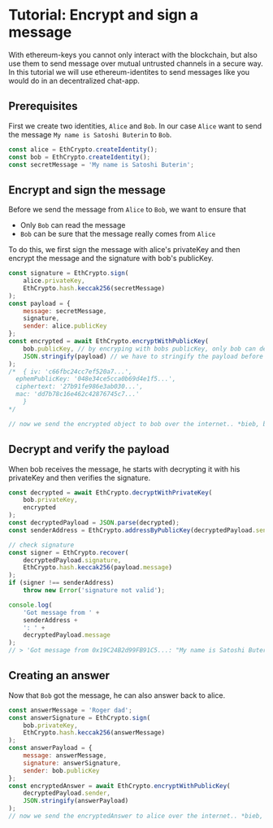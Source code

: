 # Tutorial: Encrypt and sign a message

With ethereum-keys you cannot only interact with the blockchain, but also use them to send message over mutual untrusted channels in a secure way. In this tutorial we will use ethereum-identites to send messages like you would do in an decentralized chat-app.

## Prerequisites

First we create two identities, `Alice` and `Bob`. In our case `Alice` want to send the message `My name is Satoshi Buterin` to `Bob`.

```javascript
const alice = EthCrypto.createIdentity();
const bob = EthCrypto.createIdentity();
const secretMessage = 'My name is Satoshi Buterin';
```

## Encrypt and sign the message

Before we send the message from `Alice` to `Bob`, we want to ensure that

- Only `Bob` can read the message
- `Bob` can be sure that the message really comes from `Alice`

To do this, we first sign the message with alice's privateKey and then encrypt the message and the signature with bob's publicKey.

```javascript
const signature = EthCrypto.sign(
    alice.privateKey,
    EthCrypto.hash.keccak256(secretMessage)
);
const payload = {
    message: secretMessage,
    signature,
    sender: alice.publicKey
};
const encrypted = await EthCrypto.encryptWithPublicKey(
    bob.publicKey, // by encryping with bobs publicKey, only bob can decrypt the payload with his privateKey
    JSON.stringify(payload) // we have to stringify the payload before we can encrypt it
);
/*  { iv: 'c66fbc24cc7ef520a7...',
  ephemPublicKey: '048e34ce5cca0b69d4e1f5...',
  ciphertext: '27b91fe986e3ab030...',
  mac: 'dd7b78c16e462c42876745c7...'
    }
*/

// now we send the encrypted object to bob over the internet.. *bieb, bieb, blob*
```

## Decrypt and verify the payload

When bob receives the message, he starts with decrypting it with his privateKey and then verifies the signature.

```javascript
const decrypted = await EthCrypto.decryptWithPrivateKey(
    bob.privateKey,
    encrypted
);
const decryptedPayload = JSON.parse(decrypted);
const senderAddress = EthCrypto.addressByPublicKey(decryptedPayload.sender);

// check signature
const signer = EthCrypto.recover(
    decryptedPayload.signature,
    EthCrypto.hash.keccak256(payload.message)
);
if (signer !== senderAddress)
    throw new Error('signature not valid');

console.log(
    'Got message from ' +
    senderAddress +
    ': ' +
    decryptedPayload.message
);
// > 'Got message from 0x19C24B2d99FB91C5...: "My name is Satoshi Buterin" Buterin'
```

## Creating an answer

Now that `Bob` got the message, he can also answer back to alice.

```javascript
const answerMessage = 'Roger dad';
const answerSignature = EthCrypto.sign(
    bob.privateKey,
    EthCrypto.hash.keccak256(answerMessage)
);
const answerPayload = {
    message: answerMessage,
    signature: answerSignature,
    sender: bob.publicKey
};
const encryptedAnswer = await EthCrypto.encryptWithPublicKey(
    decryptedPayload.sender,
    JSON.stringify(answerPayload)
);
// now we send the encryptedAnswer to alice over the internet.. *bieb, bieb, blob*
```
